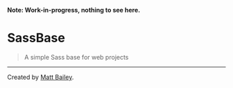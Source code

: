 **Note: Work-in-progress, nothing to see here.**

# SassBase

> A simple Sass base for web projects

---

Created by [Matt Bailey](http://mattbailey.io/).

